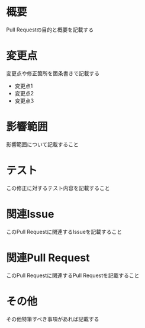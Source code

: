 # 概要

Pull Requestの目的と概要を記載する

# 変更点

変更点や修正箇所を箇条書きで記載する

- 変更点1
- 変更点2
- 変更点3

# 影響範囲

影響範囲について記載すること

# テスト

この修正に対するテスト内容を記載すること

# 関連Issue

このPull Requestに関連するIssueを記載すること

# 関連Pull Request

このPull Requestに関連するPull Requestを記載すること

# その他

その他特筆すべき事項があれば記載する
